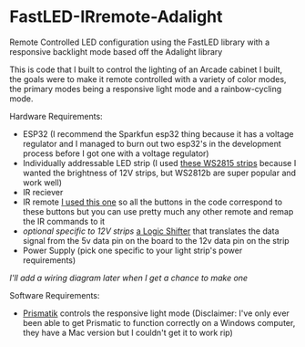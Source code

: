 # FastLED-IRremote-Adalight
Remote Controlled LED configuration using the FastLED library with a responsive backlight mode based off the Adalight library

This is code that I built to control the lighting of an Arcade cabinet I built, the goals were to make it remote controlled with a variety of color modes, the primary modes being a responsive light mode and a rainbow-cycling mode. 

Hardware Requirements:
- ESP32 (I recommend the Sparkfun esp32 thing because it has a voltage regulator and I managed to burn out two esp32's in the development process before I got one with a voltage regulator)
- Individually addressable LED strip (I used [these WS2815 strips](https://www.amazon.com/ALITOVE-Addressable-Programmable-Break-Point-Transmission/dp/B07R7T44L2/ref=sr_1_6?crid=1F778NNKH1GNM&keywords=ws2815&qid=1663275108&sprefix=ws2815%2Caps%2C90&sr=8-6) because I wanted the brightness of 12V strips, but WS2812b are super popular and work well)
- IR reciever
- IR remote [I used this one](https://www.amazon.com/SUPERNIGHT-Wireless-Dimmer-Controller-Replacement/dp/B09C1BFX48/ref=sr_1_7?keywords=LED+remote&qid=1663275776&sr=8-7) so all the buttons in the code correspond to these buttons but you can use pretty much any other remote and remap the IR commands to it
- *optional specific to 12V strips* [a Logic Shifter](https://www.digikey.com/en/products/detail/texas-instruments/SN74AHCT245N/277122) that translates the data signal from the 5v data pin on the board to the 12v data pin on the strip
- Power Supply (pick one specific to your light strip's power requirements)

*I'll add a wiring diagram later when I get a chance to make one* 

Software Requirements:
- [Prismatik](https://lightpack.tv/pages/downloads) controls the responsive light mode (Disclaimer: I've only ever been able to get Prismatic to function correctly on a Windows computer, they have a Mac version but I couldn't get it to work rip)

